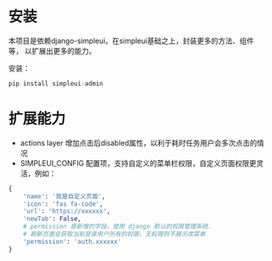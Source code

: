 # 安装

本项目是依赖django-simpleui，在simpleui基础之上，封装更多的方法、组件等， 以扩展出更多的能力。

安装：

```python
pip install simpleui-admin
```

# 扩展能力

- actions layer 增加点击后disabled属性，以利于耗时任务用户会多次点击的情况
- SIMPLEUI_CONFIG 配置项，支持自定义的菜单栏权限，自定义页面权限更灵活，例如：

```python
{
    'name': '我是自定义页面',
    'icon': 'fas fa-code',
    'url': 'https://xxxxxx',
    'newTab': False,
    # permission 是新增的字段，使用 django 默认的权限管理系统. 
    # 刷新页面会获取当前登录用户所有的权限，无权限则不展示改菜单
    'permission': 'auth.xxxxxx'
}
```